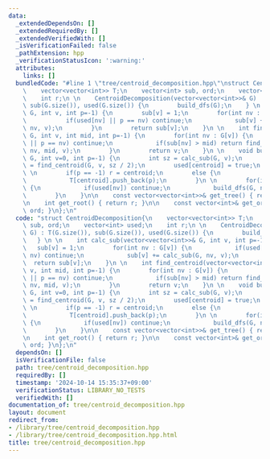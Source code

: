 ```yaml
---
data:
  _extendedDependsOn: []
  _extendedRequiredBy: []
  _extendedVerifiedWith: []
  _isVerificationFailed: false
  _pathExtension: hpp
  _verificationStatusIcon: ':warning:'
  attributes:
    links: []
  bundledCode: "#line 1 \"tree/centroid_decomposition.hpp\"\nstruct CentroidDecomposition{\n\
    \    vector<vector<int>> T;\n    vector<int> sub, ord;\n    vector<int> used;\n\
    \    int r;\n \n    CentroidDecomposition(vector<vector<int>>& G) : T(G.size()),\
    \ sub(G.size()), used(G.size()) {\n        build_dfs(G);\n    } \n \n    int calc_sub(vector<vector<int>>&\
    \ G, int v, int p=-1) {\n        sub[v] = 1;\n        for(int nv : G[v]) {\n \
    \           if(used[nv] || p == nv) continue;\n            sub[v] += calc_sub(G,\
    \ nv, v);\n        }\n        return sub[v];\n    }\n \n    int find_centroid(vector<vector<int>>&\
    \ G, int v, int mid, int p=-1) {\n        for(int nv : G[v]) {\n            if(used[nv]\
    \ || p == nv) continue;\n            if(sub[nv] > mid) return find_centroid(G,\
    \ nv, mid, v);\n        }\n        return v;\n    }\n \n    void build_dfs(vector<vector<int>>&\
    \ G, int v=0, int p=-1) {\n        int sz = calc_sub(G, v);\n        int centroid\
    \ = find_centroid(G, v, sz / 2);\n        used[centroid] = true;\n        ord.push_back(centroid);\n\
    \ \n        if(p == -1) r = centroid;\n        else {\n            T[p].push_back(centroid);\n\
    \            T[centroid].push_back(p);\n        }\n \n        for(int nv : G[centroid])\
    \ {\n            if(used[nv]) continue;\n            build_dfs(G, nv, centroid);\n\
    \        }\n    }\n\n    const vector<vector<int>>& get_tree() { return T; }\n\
    \n    int get_root() { return r; }\n\n    const vector<int>& get_order() { return\
    \ ord; }\n};\n"
  code: "struct CentroidDecomposition{\n    vector<vector<int>> T;\n    vector<int>\
    \ sub, ord;\n    vector<int> used;\n    int r;\n \n    CentroidDecomposition(vector<vector<int>>&\
    \ G) : T(G.size()), sub(G.size()), used(G.size()) {\n        build_dfs(G);\n \
    \   } \n \n    int calc_sub(vector<vector<int>>& G, int v, int p=-1) {\n     \
    \   sub[v] = 1;\n        for(int nv : G[v]) {\n            if(used[nv] || p ==\
    \ nv) continue;\n            sub[v] += calc_sub(G, nv, v);\n        }\n      \
    \  return sub[v];\n    }\n \n    int find_centroid(vector<vector<int>>& G, int\
    \ v, int mid, int p=-1) {\n        for(int nv : G[v]) {\n            if(used[nv]\
    \ || p == nv) continue;\n            if(sub[nv] > mid) return find_centroid(G,\
    \ nv, mid, v);\n        }\n        return v;\n    }\n \n    void build_dfs(vector<vector<int>>&\
    \ G, int v=0, int p=-1) {\n        int sz = calc_sub(G, v);\n        int centroid\
    \ = find_centroid(G, v, sz / 2);\n        used[centroid] = true;\n        ord.push_back(centroid);\n\
    \ \n        if(p == -1) r = centroid;\n        else {\n            T[p].push_back(centroid);\n\
    \            T[centroid].push_back(p);\n        }\n \n        for(int nv : G[centroid])\
    \ {\n            if(used[nv]) continue;\n            build_dfs(G, nv, centroid);\n\
    \        }\n    }\n\n    const vector<vector<int>>& get_tree() { return T; }\n\
    \n    int get_root() { return r; }\n\n    const vector<int>& get_order() { return\
    \ ord; }\n};\n"
  dependsOn: []
  isVerificationFile: false
  path: tree/centroid_decomposition.hpp
  requiredBy: []
  timestamp: '2024-10-14 15:35:37+09:00'
  verificationStatus: LIBRARY_NO_TESTS
  verifiedWith: []
documentation_of: tree/centroid_decomposition.hpp
layout: document
redirect_from:
- /library/tree/centroid_decomposition.hpp
- /library/tree/centroid_decomposition.hpp.html
title: tree/centroid_decomposition.hpp
---
```

